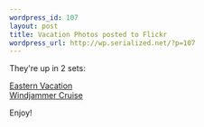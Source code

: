 ```yaml
--- 
wordpress_id: 107
layout: post
title: Vacation Photos posted to Flickr
wordpress_url: http://wp.serialized.net/?p=107
---
```

<p>They're up in 2 sets:</p>

<p><a href="http://flickr.com/photos/harmoniousmanic/sets/72157601059899482/">Eastern Vacation</a><br />
<a href="http://flickr.com/photos/harmoniousmanic/sets/72157601064158600/">Windjammer Cruise</a></p>

<p>Enjoy!</p>
